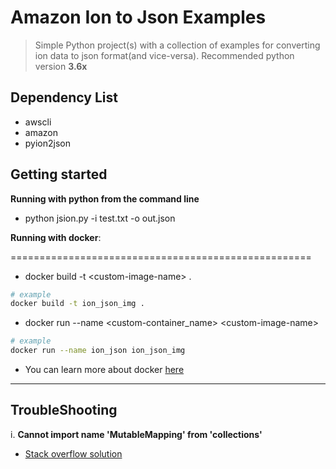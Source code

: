 # Amazon Ion to Json Examples


>  Simple Python project(s) with a collection of examples for converting ion  data to json format(and vice-versa). Recommended python version **3.6x**


## Dependency List

* awscli
* amazon
* pyion2json


## Getting started


**Running with python from the command line**

* python jsion.py -i test.txt -o out.json 


**Running with docker**:
 
 ====================================================


* docker build -t \<custom-image-name\> .
```bash
# example
docker build -t ion_json_img .
```
* docker run --name \<custom-container_name\> \<custom-image-name\>
```bash
# example
docker run --name ion_json ion_json_img
```


* You can learn more about docker [here](https://www.docker.com/101-tutorial)

<hr/>

## TroubleShooting

i. **Cannot import name 'MutableMapping' from 'collections'**


*  [Stack overflow solution](https://stackoverflow.com/questions/59636631/aws-cli-with-python-3-9-0a1-error-from-collections-import-mutablemapping)
